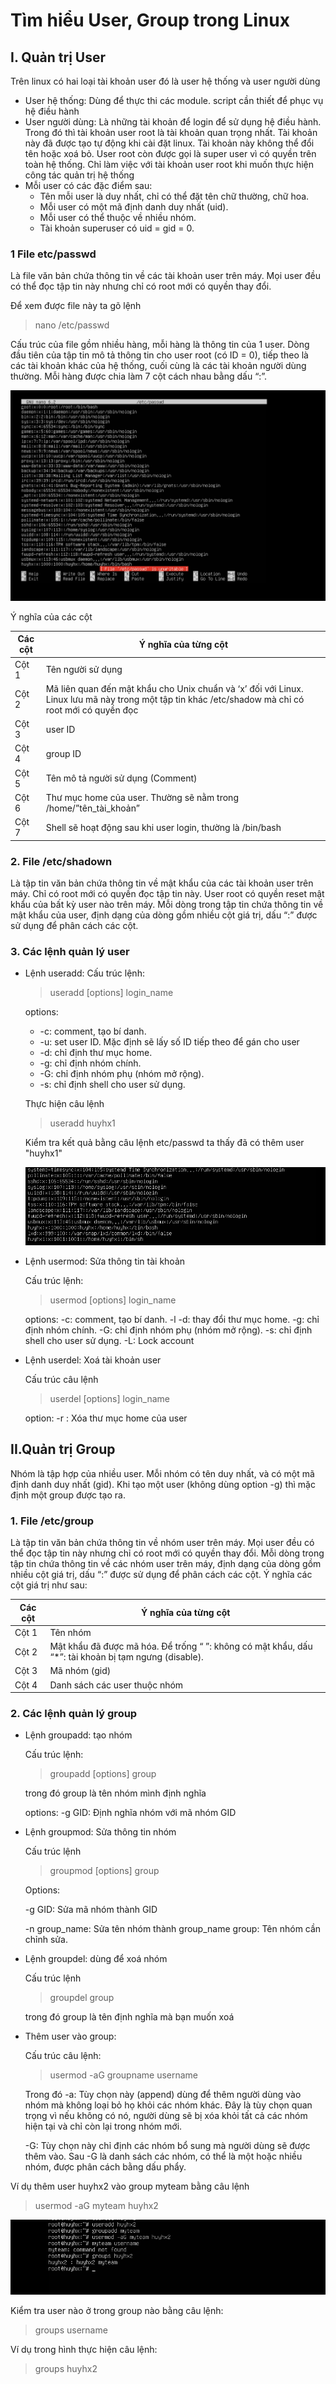 # Tìm hiểu User, Group trong Linux
## I. Quản trị User
Trên linux có hai loại tài khoản user đó là user hệ thống và user người dùng 
- User hệ thống: Dùng để thực thi các module. script cần thiết để phục vụ hệ điều hành 
- User người dùng: Là những tài khoản để login để sử dụng hệ điều hành. Trong đó thì tài khoản user root là tài khoản quan trọng nhất. Tài khoản này đã được tạo tự động khi cài đặt linux. Tài khoản này không thể đổi tên hoặc xoá bỏ. User root còn được gọi là super user vì có quyền trên toàn hệ thống. Chỉ làm việc với tài khoản user root khi muốn thực hiện công tác quản trị hệ thống 
- Mỗi user có các đặc điểm sau:
  + Tên mỗi user là duy nhất, chỉ có thể đặt tên chữ thường, chữ hoa.
  + Mỗi user có một mã định danh duy nhất (uid).
  + Mỗi user có thể thuộc về nhiều nhóm.
  + Tài khoản superuser có uid = gid = 0. 
### 1 File etc/passwd
Là file văn bản chứa thông tin về các tài khoản user trên máy. Mọi user đều có thể đọc tập tin này nhưng chỉ có root mới có quyền thay đổi.

Để xem được file này ta gõ lệnh 
> nano /etc/passwd
 
Cấu trúc của file gồm nhiều hàng, mỗi hàng là thông tin của 1 user. Dòng đầu tiên của tập tin mô tả thông tin cho user root (có ID = 0), tiếp theo là các tài khoản khác của hệ thống, cuối cùng là các tài khoản người dùng thường. Mỗi hàng được chia làm 7 cột cách nhau bằng dấu “:”.

  ![alt text](<../Images/Screenshot 2024-05-13 140614.png>)

Ý nghĩa của các cột

| Các cột  | Ý nghĩa của từng cột |
|------- |-------|
| Cột 1 | Tên người sử dụng|
| Cột 2 | Mã liên quan đến mật khẩu cho Unix chuẩn và ‘x’ đối với Linux. Linux lưu mã này trong một tập tin khác /etc/shadow mà chỉ có root mới có quyền đọc |
| Cột 3 | user ID |
| Cột 4 | group ID |
| Cột 5 | Tên mô tả người sử dụng (Comment) |
| Cột 6 | Thư mục home của user. Thường sẽ nằm trong /home/”tên_tài_khoản” |
| Cột 7 | Shell sẽ hoạt động sau khi user login, thường là /bin/bash |

### 2. File /etc/shadown
Là tập tin văn bản chứa thông tin về mật khẩu của các tài khoản user trên máy. Chỉ có root mới có quyền đọc tập tin này. User root có quyền reset mật khẩu của bất kỳ user nào trên máy. Mỗi dòng trong tập tin chứa thông tin về mật khẩu của user, định dạng của dòng gồm nhiều cột giá trị, dấu “:” được sử dụng để phân cách các cột.
### 3. Các lệnh quản lý user 

- Lệnh useradd:
   Cấu trúc lệnh:

   > useradd [options] login_name

   options: 
    + -c:  comment, tạo bí danh.
    + -u:  set user ID. Mặc định sẽ lấy số ID tiếp theo để gán cho user
    + -d: chỉ định thư mục home.
    + -g: chỉ định nhóm chính.  
    + -G: chỉ định nhóm phụ (nhóm mở rộng).
    + -s: chỉ định shell cho user sử dụng.
     
  Thực hiện câu lệnh

   > useradd huyhx1

  Kiểm tra kết quả bằng câu lệnh etc/passwd ta thấy đã có thêm  user "huyhx1"

   ![alt text](<../Images/Screenshot 2024-05-13 144413.png>)

- Lệnh usermod: Sửa thông tin tài khoản 
 
  Cấu trúc lệnh:  
   > usermod [options] login_name

  options: 
  -c: comment, tạo bí danh.
  -l -d: thay đổi thư mục home.
  -g: chỉ định nhóm chính.
  -G: chỉ định nhóm phụ (nhóm mở rộng).
  -s: chỉ định shell cho user sử dụng.
  -L: Lock account  

- Lệnh userdel: Xoá tài khoản user

  Cấu trúc câu lệnh
  > userdel [options] login_name

  option: 
  -r : Xóa thư mục home của user 

## II.Quản trị Group
Nhóm là tập hợp của nhiều user. Mỗi nhóm có tên duy nhất, và có một mã định danh duy nhất (gid). Khi tạo một user (không dùng option -g) thì mặc định một group được tạo ra.
### 1. File /etc/group 
Là tập tin văn bản chứa thông tin về nhóm user trên máy. Mọi user đều có thể đọc tập tin này nhưng chỉ có root mới có quyền thay đổi.
Mỗi dòng trong tập tin chứa thông tin về các nhóm user trên máy, định dạng của dòng gồm nhiều cột giá trị, dấu “:” được sử dụng để phân cách các cột. 
Ý nghĩa các cột giá trị như sau:

| Các cột  | Ý nghĩa của từng cột |
|------- |-------|
| Cột 1 | Tên nhóm |
| Cột 2 | Mật khẩu đã được mã hóa. Để trống “ ”: không có mật khẩu, dấu “*”: tài khoản bị tạm ngưng (disable). |
| Cột 3 | Mã nhóm (gid) |
| Cột 4 |  Danh sách các user thuộc nhóm |

### 2. Các lệnh quản lý group
- Lệnh groupadd: tạo nhóm 

  Cấu trúc lệnh:
  > groupadd [options] group

  trong đó group là tên nhóm mình định nghĩa

  options: -g GID: Định nghĩa nhóm với mã nhóm GID

- Lệnh groupmod: Sửa thông tin nhóm 

  Cấu trúc lệnh
  > groupmod [options] group

   Options: 
   
   -g GID: Sửa mã nhóm thành GID

   -n group_name: Sửa tên nhóm thành group_name
   group: Tên nhóm cần chỉnh sửa. 

- Lệnh groupdel: dùng để xoá nhóm

  Cấu trúc lệnh
   > groupdel group

  trong đó group là tên định nghĩa mà bạn muốn xoá  

- Thêm user vào group:

  Cấu trúc câu lệnh:

  > usermod -aG groupname username
 
  Trong đó 
  -a: Tùy chọn này (append) dùng để thêm người dùng vào nhóm mà không loại bỏ họ khỏi các nhóm khác. Đây là tùy chọn quan trọng vì nếu không có nó, người dùng sẽ bị xóa khỏi tất cả các nhóm hiện tại và chỉ còn lại trong nhóm mới.
  
  -G: Tùy chọn này chỉ định các nhóm bổ sung mà người dùng sẽ được thêm vào. Sau -G là danh sách các nhóm, có thể là một hoặc nhiều nhóm, được phân cách bằng dấu phẩy.
 

Ví dụ thêm user huyhx2 vào group myteam bằng câu lệnh

> usermod -aG myteam huyhx2

![alt text](<../Images/Screenshot 2024-05-14 114449.png>)

Kiểm tra user nào ở trong group nào bằng câu lệnh:
 > groups username 

Ví dụ trong hình thực hiện câu lệnh:
 > groups huyhx2

 
  
 
 